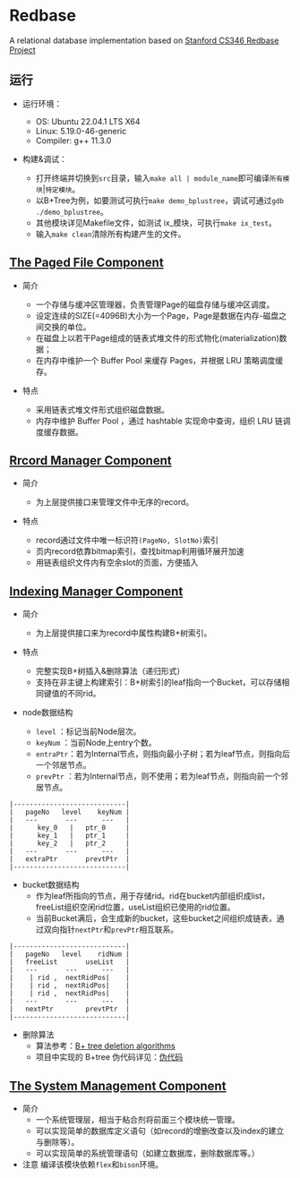 # Redbase
A relational database implementation based on [Stanford CS346 Redbase Project](https://web.stanford.edu/class/cs346/2015) 

## 运行

* 运行环境：
  - OS:         Ubuntu 22.04.1 LTS X64
  - Linux:      5.19.0-46-generic
  - Compiler:   g++ 11.3.0
  
* 构建&调试：
  - 打开终端并切换到`src`目录，输入`make all | module_name`即可编译`所有模块`|`特定模块`。
  - 以B+Tree为例，如要测试可执行`make demo_bplustree`，调试可通过`gdb ./demo_bplustree`。
  - 其他模块详见Makefile文件，如测试 ix_模块，可执行`make ix_test`。
  - 输入`make clean`清除所有构建产生的文件。

## [The Paged File Component](https://web.stanford.edu/class/cs346/2015/redbase-pf.html)

* 简介
  - 一个存储与缓冲区管理器，负责管理Page的磁盘存储与缓冲区调度。
  - 设定连续的SIZE(=4096B)大小为一个Page，Page是数据在内存-磁盘之间交换的单位。
  - 在磁盘上以若干Page组成的链表式堆文件的形式物化(materialization)数据；
  - 在内存中维护一个 Buffer Pool 来缓存 Pages，并根据 LRU 策略调度缓存。

* 特点
  - 采用链表式堆文件形式组织磁盘数据。
  - 内存中维护 Buffer Pool ，通过 hashtable 实现命中查询，组织 LRU 链调度缓存数据。

## [Rrcord Manager Component](https://web.stanford.edu/class/cs346/2015/redbase-rm.html)

* 简介
  - 为上层提供接口来管理文件中无序的record。

* 特点
  - record通过文件中唯一标识符`(PageNo, SlotNo)`索引
  - 页内record依靠bitmap索引，查找bitmap利用循环展开加速
  - 用链表组织文件内有空余slot的页面，方便插入

## [Indexing Manager Component](https://web.stanford.edu/class/cs346/2015/redbase-ix.html)

* 简介
  - 为上层提供接口来为record中属性构建B+树索引。

* 特点
  - 完整实现B+树插入&删除算法（递归形式）
  - 支持在非主键上构建索引：B+树索引的leaf指向一个Bucket，可以存储相同键值的不同rid。

* node数据结构
   - `level`   ：标记当前Node层次。  
   - `keyNum`  ：当前Node上entry个数。  
   - `entraPtr`：若为Internal节点，则指向最小子树；若为leaf节点，则指向后一个邻居节点。  
   - `prevPtr` ：若为Internal节点，则不使用；若为leaf节点，则指向前一个邻居节点。  

```
|----------------------------|
|   pageNo   level    keyNum |
|   ---       ---      ---   |
|      key_0   |   ptr_0     |
|      key_1   |   ptr_1     |
|      key_2   |   ptr_2     |
|   ---       ---      ---   |
|   extraPtr       prevtPtr  |
|----------------------------|
 ```
* bucket数据结构
  - 作为leaf所指向的节点，用于存储rid。rid在bucket内部组织成list，freeList组织空闲rid位置，useList组织已使用的rid位置。  
  - 当前Bucket满后，会生成新的bucket，这些bucket之间组织成链表，通过双向指针`nextPtr`和`prevPtr`相互联系。

```
|----------------------------|
|   pageNo   level    ridNum |
|   freeList       useList   |
|   ---       ---      ---   |
|    | rid ,  nextRidPos|    |
|    | rid ,  nextRidPos|    |
|    | rid ,  nextRidPos|    |
|   ---       ---      ---   |
|   nextPtr        prevtPtr  |
|----------------------------|
```

* 删除算法
  - 算法参考：[B+ tree deletion algorithms](https://web.stanford.edu/class/cs346/2015/notes/jannink.pdf)
  - 项目中实现的 B+tree 伪代码详见：[伪代码](https://github.com/L0-0m/Redbase-Public/blob/main/BPlusTree_Algo.md)

## [The System Management Component](https://web.stanford.edu/class/cs346/2015/redbase-sm.html)

* 简介
  - 一个系统管理层，相当于粘合剂将前面三个模块统一管理。
  - 可以实现简单的数据库定义语句（如record的增删改查以及index的建立与删除等）。
  - 可以实现简单的系统管理语句（如建立数据库，删除数据库等。）
* 注意
    编译该模块依赖`flex`和`bison`环境。
